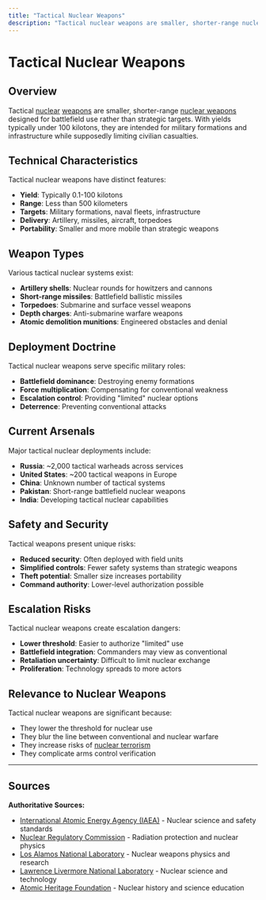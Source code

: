 ```yaml
---
title: "Tactical Nuclear Weapons"
description: "Tactical nuclear weapons are smaller, shorter-range nuclear weapons designed for battlefield use rather than strategic targets."
---
```


# Tactical Nuclear Weapons

## Overview

Tactical [nuclear](/terms/nuclear-effects/yield-comparison) [weapons](/history/modern-developments/nuclear-weapons-free-zones) are smaller, shorter-range [nuclear weapons](/history/nuclear-programs/nuclear-weapons-by-country) designed for battlefield use rather than strategic targets. With yields typically under 100 kilotons, they are intended for military formations and infrastructure while supposedly limiting civilian casualties.

## Technical Characteristics

Tactical nuclear weapons have distinct features:
- **Yield**: Typically 0.1-100 kilotons
- **Range**: Less than 500 kilometers
- **Targets**: Military formations, naval fleets, infrastructure
- **Delivery**: Artillery, missiles, aircraft, torpedoes
- **Portability**: Smaller and more mobile than strategic weapons

## Weapon Types

Various tactical nuclear systems exist:
- **Artillery shells**: Nuclear rounds for howitzers and cannons
- **Short-range missiles**: Battlefield ballistic missiles
- **Torpedoes**: Submarine and surface vessel weapons
- **Depth charges**: Anti-submarine warfare weapons
- **Atomic demolition munitions**: Engineered obstacles and denial

## Deployment Doctrine

Tactical nuclear weapons serve specific military roles:
- **Battlefield dominance**: Destroying enemy formations
- **Force multiplication**: Compensating for conventional weakness
- **Escalation control**: Providing "limited" nuclear options
- **Deterrence**: Preventing conventional attacks

## Current Arsenals

Major tactical nuclear deployments include:
- **Russia**: ~2,000 tactical warheads across services
- **United States**: ~200 tactical weapons in Europe
- **China**: Unknown number of tactical systems
- **Pakistan**: Short-range battlefield nuclear weapons
- **India**: Developing tactical nuclear capabilities

## Safety and Security

Tactical weapons present unique risks:
- **Reduced security**: Often deployed with field units
- **Simplified controls**: Fewer safety systems than strategic weapons
- **Theft potential**: Smaller size increases portability
- **Command authority**: Lower-level authorization possible

## Escalation Risks

Tactical nuclear weapons create escalation dangers:
- **Lower threshold**: Easier to authorize "limited" use
- **Battlefield integration**: Commanders may view as conventional
- **Retaliation uncertainty**: Difficult to limit nuclear exchange
- **Proliferation**: Technology spreads to more actors

## Relevance to Nuclear Weapons

Tactical nuclear weapons are significant because:
- They lower the threshold for nuclear use
- They blur the line between conventional and nuclear warfare
- They increase risks of [nuclear terrorism](/history/modern-developments/nuclear-terrorism)
- They complicate arms control verification

---

## Sources

**Authoritative Sources:**

- [International Atomic Energy Agency (IAEA)](https://www.iaea.org) - Nuclear science and safety standards
- [Nuclear Regulatory Commission](https://www.nrc.gov) - Radiation protection and nuclear physics
- [Los Alamos National Laboratory](https://www.lanl.gov) - Nuclear weapons physics and research
- [Lawrence Livermore National Laboratory](https://www.llnl.gov) - Nuclear science and technology
- [Atomic Heritage Foundation](https://www.atomicheritage.org) - Nuclear history and science education